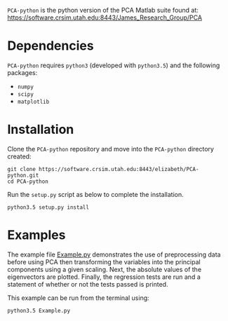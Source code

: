 `PCA-python` is the python version of the PCA Matlab suite found at: https://software.crsim.utah.edu:8443/James_Research_Group/PCA

# Dependencies
`PCA-python` requires `python3` (developed with `python3.5`) and the following packages:
- `numpy`
- `scipy`
- `matplotlib`

# Installation
Clone the `PCA-python` repository and move into the `PCA-python` directory created:
```
git clone https://software.crsim.utah.edu:8443/elizabeth/PCA-python.git
cd PCA-python
```

Run the `setup.py` script as below to complete the installation.
```
python3.5 setup.py install
```

# Examples
The example file [Example.py](Example.py) demonstrates the use of preprocessing data before using PCA then transforming the variables into the principal components using a given scaling. Next, the absolute values of the eigenvectors are plotted. Finally, the regression tests are run and a statement of whether or not the tests passed is printed.

This example can be run from the terminal using:
```
python3.5 Example.py
```
